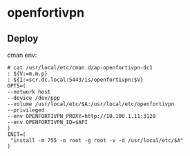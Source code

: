 openfortivpn
============

Deploy
------
cman env:

    # cat /usr/local/etc/cman.d/ap-openfortivpn-dc1
    : ${V:=m.m.p}
    : ${I:=scr.dc.local:5443/is/openfortivpn:$V}
    OPTS=(
    --network host
    --device /dev/ppp
    --volume /usr/local/etc/$A:/usr/local/etc/openfortivpn
    --privileged
    --env OPENFORTIVPN_PROXY=http://10.100.1.11:3128
    --env OPENFORTIVPN_ID=$API
    )
    INIT=(
     "install -m 755 -o root -g root -v -d /usr/local/etc/$A"
    )
